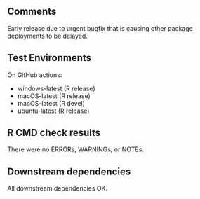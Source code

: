 ## Comments

Early release due to urgent bugfix that is causing other package deployments to be delayed.

## Test Environments

On GitHub actions:

* windows-latest (R release)
* macOS-latest (R release)
* macOS-latest (R devel)
* ubuntu-latest (R release)

## R CMD check results

There were no ERRORs, WARNINGs, or NOTEs.

## Downstream dependencies
All downstream dependencies OK.
